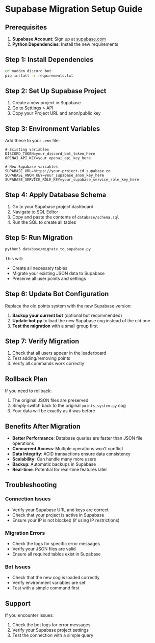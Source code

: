 # Supabase Migration Setup Guide

## Prerequisites

1. **Supabase Account**: Sign up at [supabase.com](https://supabase.com)
2. **Python Dependencies**: Install the new requirements

## Step 1: Install Dependencies

```bash
cd madden_discord_bot
pip install -r requirements.txt
```

## Step 2: Set Up Supabase Project

1. Create a new project in Supabase
2. Go to Settings > API
3. Copy your Project URL and anon/public key

## Step 3: Environment Variables

Add these to your `.env` file:

```env
# Existing variables
DISCORD_TOKEN=your_discord_bot_token_here
OPENAI_API_KEY=your_openai_api_key_here

# New Supabase variables
SUPABASE_URL=https://your-project-id.supabase.co
SUPABASE_ANON_KEY=your_supabase_anon_key_here
SUPABASE_SERVICE_ROLE_KEY=your_supabase_service_role_key_here
```

## Step 4: Apply Database Schema

1. Go to your Supabase project dashboard
2. Navigate to SQL Editor
3. Copy and paste the contents of `database/schema.sql`
4. Run the SQL to create all tables

## Step 5: Run Migration

```bash
python3 database/migrate_to_supabase.py
```

This will:
- Create all necessary tables
- Migrate your existing JSON data to Supabase
- Preserve all user points and settings

## Step 6: Update Bot Configuration

Replace the old points system with the new Supabase version:

1. **Backup your current bot** (optional but recommended)
2. **Update bot.py** to load the new Supabase cog instead of the old one
3. **Test the migration** with a small group first

## Step 7: Verify Migration

1. Check that all users appear in the leaderboard
2. Test adding/removing points
3. Verify all commands work correctly

## Rollback Plan

If you need to rollback:
1. The original JSON files are preserved
2. Simply switch back to the original `points_system.py` cog
3. Your data will be exactly as it was before

## Benefits After Migration

- **Better Performance**: Database queries are faster than JSON file operations
- **Concurrent Access**: Multiple operations won't conflict
- **Data Integrity**: ACID transactions ensure data consistency
- **Scalability**: Can handle many more users
- **Backup**: Automatic backups in Supabase
- **Real-time**: Potential for real-time features later

## Troubleshooting

### Connection Issues
- Verify your Supabase URL and keys are correct
- Check that your project is active in Supabase
- Ensure your IP is not blocked (if using IP restrictions)

### Migration Errors
- Check the logs for specific error messages
- Verify your JSON files are valid
- Ensure all required tables exist in Supabase

### Bot Issues
- Check that the new cog is loaded correctly
- Verify environment variables are set
- Test with a simple command first

## Support

If you encounter issues:
1. Check the bot logs for error messages
2. Verify your Supabase project settings
3. Test the connection with a simple query
